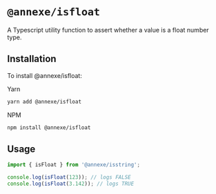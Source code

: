 # `@annexe/isfloat`

A Typescript utility function to assert whether a value is a float number type.

## Installation

To install @annexe/isfloat:

Yarn

```sh
yarn add @annexe/isfloat
```

NPM

```sh
npm install @annexe/isfloat
```

## Usage

```ts
import { isFloat } from '@annexe/isstring';

console.log(isFloat(123)); // logs FALSE
console.log(isFloat(3.142)); // logs TRUE
```
